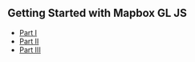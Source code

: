 ## Getting Started with Mapbox GL JS

- [Part I](https://youtu.be/Ldw3mFGyjDE)
- [Part II](https://youtu.be/K024m87QNYY)
- [Part III](https://youtu.be/eUBL1UPgJkI)
